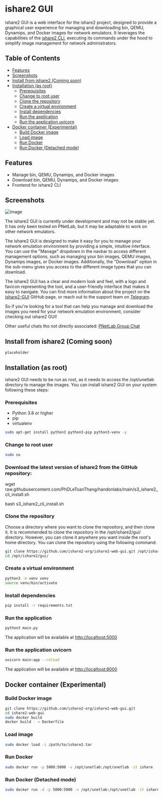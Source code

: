 # ishare2 GUI

ishare2 GUI is a web interface for the ishare2 project, designed to provide a graphical user experience for managing and downloading bin, QEMU, Dynamips, and Docker images for network emulators. It leverages the capabilities of the [ishare2 CLI](https://github.com/pnetlabrepo/ishare2), executing its commands under the hood to simplify image management for network administrators.

## Table of Contents

- [Features](#features)
- [Screenshots](#screenshots)
- [Install from ishare2 (Coming soon)](#install-from-ishare2-coming-soon)
- [Installation (as root)](#installation-as-root)
  - [Prerequisites](#prerequisites)
  - [Change to root user](#change-to-root-user)
  - [Clone the repository](#clone-the-repository)
  - [Create a virtual environment](#create-a-virtual-environment)
  - [Install dependencies](#install-dependencies)
  - [Run the application](#run-the-application)
  - [Run the application uvicorn](#run-the-application-uvicorn)
- [Docker container (Experimental)](#docker-container-experimental)
  - [Build Docker image](#build-docker-image)
  - [Load image](#load-image)
  - [Run Docker](#run-docker)
  - [Run Docker (Detached mode)](#run-docker-detached-mode)

## Features

- Manage bin, QEMU, Dynamips, and Docker images
- Download bin, QEMU, Dynamips, and Docker images
- Frontend for ishare2 CLI

## Screenshots

![image](https://github.com/PhDLeToanThang/handonlabs/assets/106635733/fd2cd2f6-85de-4df3-939f-33fb6dc231ed)

The ishare2 GUI is currently under development and may not be stable yet. It has only been tested on PNetLab, but it may be adaptable to work on other network emulators.

The ishare2 GUI is designed to make it easy for you to manage your network emulation environment by providing a simple, intuitive interface. You can use the "Manage" dropdown in the navbar to access different management options, such as managing your bin images, QEMU images, Dynamips images, or Docker images. Additionally, the "Download" option in the sub-menu gives you access to the different image types that you can download.

The ishare2 GUI has a clear and modern look and feel, with a logo and favicon representing the tool, and a user-friendly interface that makes it easy to navigate. You can find more information about the project on the [ishare2-GUI](https://github.com/ishare2-org/ishare2-gui) GitHub page, or reach out to the support team on [Telegram](https://t.me/unetlab_cloud).

So if you're looking for a tool that can help you manage and download the images you need for your network emulation environment, consider checking out ishare2 GUI!

Other useful chats tho not directly associated:
[PNetLab Group Chat](https://t.me/pnetlab)

## Install from ishare2 (Coming soon)

```bash
placeholder
```

## Installation (as root)

ishare2 GUI needs to be run as root, as it needs to access the /opt/unetlab directory to manage the images.
You can install ishare2 GUI on your system following these steps:

### Prerequisites

- Python 3.8 or higher
- pip
- virtualenv

```bash
sudo apt-get install python3 python3-pip python3-venv -y
```

### Change to root user

```bash
sudo su
```

### Download the latest version of ishare2 from the GitHub repository:

wget raw.githubusercontent.com/PhDLeToanThang/handonlabs/main/s3_ishare2_cli_install.sh

bash s3_ishare2_cli_install.sh


### Clone the repository

Choose a directory where you want to clone the repository, and then clone it. It is recommended to clone the repository in the /opt/ishare2/gui/ directory. However, you can clone it anywhere you want inside the root's home directory.
You can clone the repository using the following command:

```bash
git clone https://github.com/ishare2-org/ishare2-web-gui.git /opt/ishare2/gui/
cd /opt/ishare2/gui/
```

### Create a virtual environment

```bash
python3 -m venv venv
source venv/bin/activate
```

### Install dependencies

```bash
pip install -r requirements.txt
```

### Run the application

```bash
python3 main.py
```

The application will be available at <http://localhost:5000>

### Run the application uvicorn

```bash
uvicorn main:app --reload
```

The application will be available at <http://localhost:8000>

## Docker container (Experimental)

### Build Docker image

```bash
git clone https://github.com/ishare2-org/ishare2-web-gui.git
cd ishare2-web-gui
sudo docker build
docker build - < Dockerfile
```

### Load image

```bash
sudo docker load -i /path/to/ishare2.tar
```

### Run Docker

```bash
sudo docker run -p 5000:5000 -v /opt/unetlab:/opt/unetlab -it ishare
```

### Run Docker (Detached mode)

```bash
sudo docker run -d -p 5000:5000 -v /opt/unetlab:/opt/unetlab -it ishare
```

